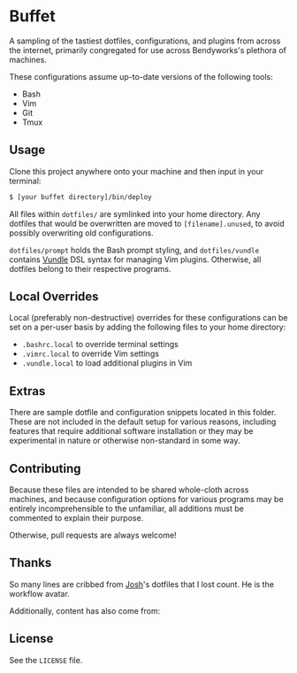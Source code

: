 # Buffet

A sampling of the tastiest dotfiles, configurations, and plugins from
across the internet, primarily congregated for use across Bendyworks's
plethora of machines.

These configurations assume up-to-date versions of the following tools:
- Bash
- Vim
- Git
- Tmux

## Usage

Clone this project anywhere onto your machine and then input in your terminal:

```sh
$ [your buffet directory]/bin/deploy
```

All files within `dotfiles/` are symlinked into your home directory. Any
dotfiles that would be overwritten are moved to `[filename].unused`, to avoid
possibly overwriting old configurations.

`dotfiles/prompt` holds the Bash prompt styling, and `dotfiles/vundle` contains
[Vundle][1] DSL syntax for managing Vim plugins. Otherwise, all dotfiles belong
to their respective programs.

[1]: https://github.com/gmarik/Vundle.vim

## Local Overrides

Local (preferably non-destructive) overrides for these configurations can be
set on a per-user basis by adding the following files to your home directory:

- `.bashrc.local` to override terminal settings
- `.vimrc.local` to override Vim settings
- `.vundle.local` to load additional plugins in Vim

## Extras

There are sample dotfile and configuration snippets located in this folder. These are not included in the default setup for various reasons, including features that require additional software installation or they may be experimental in nature or otherwise non-standard in some way.

## Contributing

Because these files are intended to be shared whole-cloth across machines,
and because configuration options for various programs may be entirely
incomprehensible to the unfamiliar, all additions must be commented to
explain their purpose.

Otherwise, pull requests are always welcome!

## Thanks

So many lines are cribbed from [Josh][2]'s dotfiles that I lost count. He is
the workflow avatar.

[2]: https://github.com/losingkeys

Additionally, content has also come from:

[3]: https://github.com/mathiasbynens/dotfiles

## License

See the `LICENSE` file.
